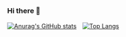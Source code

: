 ### Hi there 👋

<!--
**tomoino/tomoino** is a ✨ _special_ ✨ repository because its `README.md` (this file) appears on your GitHub profile.

Here are some ideas to get you started:

- 🔭 I’m currently working on ...
- 🌱 I’m currently learning ...
- 👯 I’m looking to collaborate on ...
- 🤔 I’m looking for help with ...
- 💬 Ask me about ...
- 📫 How to reach me: ...
- 😄 Pronouns: ...
- ⚡ Fun fact: ...
-->

[![Anurag's GitHub stats](https://github-readme-stats.vercel.app/api?username=tomoino&count_private=true&show_icons=true&theme=prussian)](https://github.com/anuraghazra/github-readme-stats)　[![Top Langs](https://github-readme-stats.vercel.app/api/top-langs/?username=tomoino&layout=compact&theme=prussian&hide=ShaderLab,jupyter%20notebook )](https://github.com/anuraghazra/github-readme-stats)
